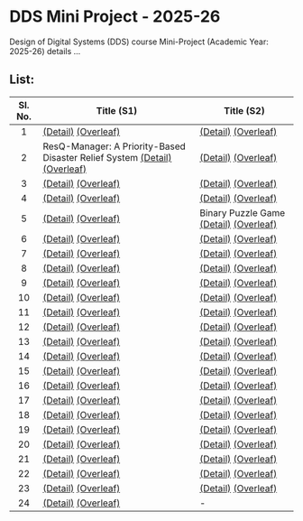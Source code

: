 # DDS Mini Project - 2025-26
Design of Digital Systems (DDS) course Mini-Project (Academic Year: 2025-26) details ...

## List:

| Sl. No. | Title (S1) | Title (S2) |
| :---: | --- | --- |
| 1 |  [(Detail)]() [(Overleaf)](https://www.overleaf.com/8788215833spctcxwhhqvf#5701b7) | [(Detail)]() [(Overleaf)]() |
| 2 |  ResQ-Manager: A Priority-Based Disaster Relief System [(Detail)](https://github.com/Rudr-1705/S1-T2-25-26) [(Overleaf)](https://www.overleaf.com/2959872253yzqtktnwngwc#f1725f) | [(Detail)]() [(Overleaf)]() |
| 3 |  [(Detail)]() [(Overleaf)](https://www.overleaf.com/6477466427qxwgqtkwgtdw#503579) | [(Detail)]() [(Overleaf)]() |
| 4 |  [(Detail)]() [(Overleaf)](https://www.overleaf.com/1554373558rcfrzxtjksrm#f5e94f) | [(Detail)]() [(Overleaf)]() |
| 5 |  [(Detail)]() [(Overleaf)]() | Binary Puzzle Game [(Detail)](https://github.com/aditi0556/S2-T5-25-26) [(Overleaf)]() |
| 6 |  [(Detail)]() [(Overleaf)]() |  [(Detail)]() [(Overleaf)]() |
| 7 |  [(Detail)]() [(Overleaf)]() |  [(Detail)]() [(Overleaf)]() |
| 8 |  [(Detail)]() [(Overleaf)]() |  [(Detail)]() [(Overleaf)]() |
| 9 |  [(Detail)]() [(Overleaf)]() |  [(Detail)]() [(Overleaf)]() |
| 10 |  [(Detail)]() [(Overleaf)]() |  [(Detail)]() [(Overleaf)]() |
| 11 |  [(Detail)]() [(Overleaf)]() |  [(Detail)]() [(Overleaf)]() |
| 12 |  [(Detail)]() [(Overleaf)]() |  [(Detail)]() [(Overleaf)]() |
| 13 |  [(Detail)]() [(Overleaf)]() |  [(Detail)]() [(Overleaf)]() |
| 14 |  [(Detail)]() [(Overleaf)]() |  [(Detail)]() [(Overleaf)]() |
| 15 |  [(Detail)]() [(Overleaf)]() |  [(Detail)]() [(Overleaf)]() |
| 16 |  [(Detail)]() [(Overleaf)]() |  [(Detail)]() [(Overleaf)]() |
| 17 |  [(Detail)]() [(Overleaf)]() |  [(Detail)]() [(Overleaf)]() |
| 18 |  [(Detail)]() [(Overleaf)]() |  [(Detail)]() [(Overleaf)]() |
| 19 |  [(Detail)]() [(Overleaf)]() |  [(Detail)]() [(Overleaf)]() |
| 20 |  [(Detail)]() [(Overleaf)]() |  [(Detail)]() [(Overleaf)]() |
| 21 |  [(Detail)]() [(Overleaf)]() |  [(Detail)]() [(Overleaf)]() |
| 22 |  [(Detail)]() [(Overleaf)]() |  [(Detail)]() [(Overleaf)]() |
| 23 |  [(Detail)]() [(Overleaf)]() |  [(Detail)]() [(Overleaf)]() |
| 24 |  [(Detail)]() [(Overleaf)]() | - |
